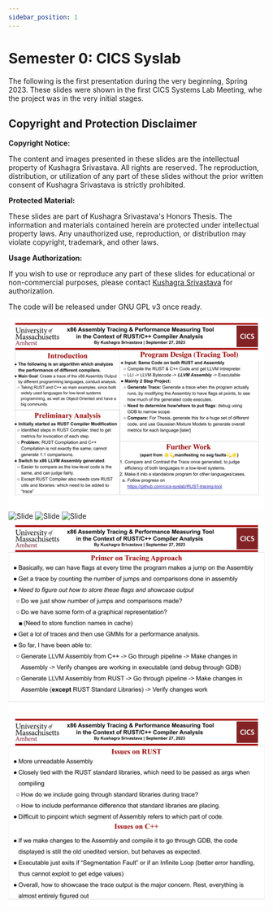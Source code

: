 ```yaml
---
sidebar_position: 1
---
```


# Semester 0: CICS Syslab

The following is the first presentation during the very beginning, Spring 2023. These slides were shown in the first CICS Systems Lab Meeting, whe the project was in the very initial stages.

## Copyright and Protection Disclaimer

**Copyright Notice:**

The content and images presented in these slides are the intellectual property of Kushagra Srivastava. All rights are reserved. The reproduction, distribution, or utilization of any part of these slides without the prior written consent of Kushagra Srivastava is strictly prohibited.

**Protected Material:**

These slides are part of Kushagra Srivastava's Honors Thesis. The information and materials contained herein are protected under intellectual property laws. Any unauthorized use, reproduction, or distribution may violate copyright, trademark, and other laws.

**Usage Authorization:**

If you wish to use or reproduce any part of these slides for educational or non-commercial purposes, please contact [Kushagra Srivastava](https://skushagra.com) for authorization.

The code will be released under GNU GPL v3 once ready.

![Slide](./sem0-syslab/SysLab1-1.png)
![Slide](./sem0-syslab/SysLab1-2.png)
![Slide](./sem0-syslab/SysLab1-3.png)
![Slide](./sem0-syslab/SysLab1-4.png)
![Slide](./sem0-syslab/SysLab1-5.png)
![Slide](./sem0-syslab/SysLab1-6.png)